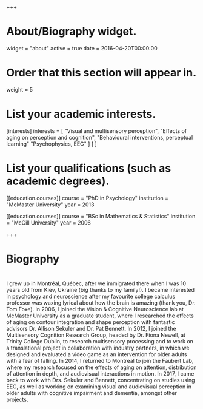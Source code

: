 +++
# About/Biography widget.
widget = "about" active = true date = 2016-04-20T00:00:00

# Order that this section will appear in.
weight = 5

# List your academic interests.
[interests] interests = [ "Visual and multisensory perception", "Effects of
aging on perception and cognition", "Behavioural interventions, perceptual
learning" "Psychophysics, EEG"
  ]
  ]  ]
# List your qualifications (such as academic degrees).
[[education.courses]] course = "PhD in Psychology" institution = "McMaster
University" year = 2013

[[education.courses]] course = "BSc in Mathematics & Statistics" institution =
"McGill University" year = 2006

+++

# Biography
# 
I grew up in Montréal, Québec, after we immigrated there when I was 10 years old from Kiev, Ukraine (big thanks to my family!). 
I became interested in psychology and neuroscience after my favourite college calculus professor
 was waxing lyrical about how the brain is amazing (thank you, Dr. Tom Foxe).
In 2006, I joined the Vision & Cognitive Neuroscience lab at McMaster University as a graduate student, where I 
researched the effects of aging on contour integration and shape
perception with fantastic advisors Dr. Allison Sekuler and Dr. Pat Bennett.
In 2012, I joined the Multisensory Cognition Research Group, headed by Dr. Fiona Newell, at Trinity College Dublin, 
to research multisensory processing and to work on a translational project in collaboration with industry partners, in which we designed and evaluated a video game as an intervention for older adults with a fear of falling.
In 2014, I returned to Montreal to join the Faubert Lab, where my research focused on the effects of aging on attention, distribution of attention in depth, and audiovisual interactions in motion. 
In 2017, I came back to work with Drs. Sekuler and Bennett, concentrating on studies using EEG, as well as working on examining visual and audiovisual perception in older adults with cognitive impairment and dementia, amongst other projects. 
